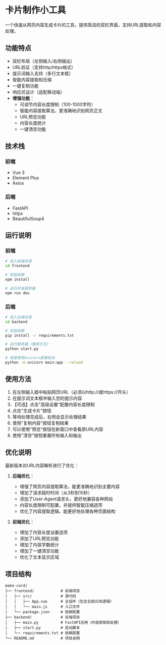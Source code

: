 # 卡片制作小工具

一个快速从网页内容生成卡片的工具，提供简洁的双栏界面，支持URL提取和内容处理。

## 功能特点

- 双栏布局（左侧输入/右侧输出）
- URL验证（支持http/https格式）
- 提示词输入支持（多行文本框）
- 智能内容提取和压缩
- 一键复制功能
- 响应式设计（适配移动端）
- **增强功能**：
  - 可调节内容长度限制（100-1000字符）
  - 智能内容提取算法，更准确地识别网页正文
  - URL预览功能
  - 内容长度统计
  - 一键清空功能

## 技术栈

### 前端
- Vue 3
- Element Plus
- Axios

### 后端
- FastAPI
- httpx
- BeautifulSoup4

## 运行说明

### 前端

```bash
# 进入前端目录
cd frontend

# 安装依赖
npm install

# 运行开发服务器
npm run dev
```

### 后端

```bash
# 进入后端目录
cd backend

# 安装依赖
pip install -r requirements.txt

# 运行服务器（推荐方式）
python start.py

# 或者使用uvicorn直接启动
python -m uvicorn main:app --reload
```

## 使用方法

1. 在左侧输入框中粘贴网页URL（必须以http://或https://开头）
2. 在提示词文本框中输入您的提示内容
3. 【可选】点击"高级设置"配置内容长度限制
4. 点击"生成卡片"按钮
5. 等待处理完成后，右侧会显示处理结果
6. 使用"复制内容"按钮复制结果
7. 可以使用"预览"按钮在新窗口中查看原URL内容
8. 使用"清空"按钮重置所有输入和输出

## 优化说明

最新版本对URL内容解析进行了优化：

1. **后端优化**：
   - 增强了网页内容提取算法，能更准确地识别主要内容
   - 增加了请求超时时间（从3秒到10秒）
   - 添加了User-Agent请求头，更好地兼容各种网站
   - 内容长度限制可配置，并提供智能压缩选项
   - 优化了内容提取逻辑，能更好地处理各种页面结构

2. **前端优化**：
   - 增加了内容长度设置选项
   - 添加了URL预览功能
   - 增加了内容字数统计
   - 增加了一键清空功能
   - 优化了文本显示区域

## 项目结构

```
make-card/
├── frontend/            # 前端项目
│   ├── src/             # 源代码
│   │   ├── App.vue      # 主组件（包含全部UI和逻辑）
│   │   └── main.js      # 入口文件
│   └── package.json     # 依赖配置
├── backend/             # 后端项目
│   ├── main.py          # FastAPI应用（内容提取和处理）
│   ├── start.py         # 启动脚本
│   └── requirements.txt # 依赖配置
└── README.md            # 项目说明
``` 